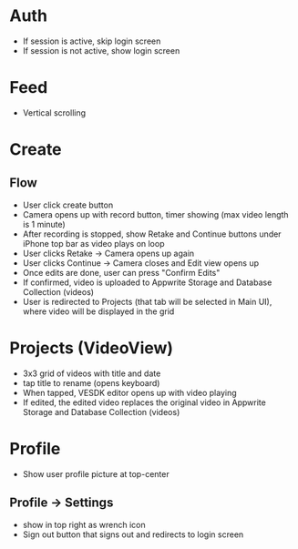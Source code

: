 # Auth
- If session is active, skip login screen
- If session is not active, show login screen

# Feed
- Vertical scrolling

# Create
## Flow
- User click create button
- Camera opens up with record button, timer showing (max video length is 1 minute)
- After recording is stopped, show Retake and Continue buttons under iPhone top bar as video plays on loop
- User clicks Retake -> Camera opens up again
- User clicks Continue -> Camera closes and Edit view opens up
- Once edits are done, user can press "Confirm Edits"
- If confirmed, video is uploaded to Appwrite Storage and Database Collection (videos)
- User is redirected to Projects (that tab will be selected in Main UI), where video will be displayed in the grid

# Projects (VideoView)
- 3x3 grid of videos with title and date
- tap title to rename (opens keyboard)
- When tapped, VESDK editor opens up with video playing
- If edited, the edited video replaces the original video in Appwrite Storage and Database Collection (videos)

# Profile
- Show user profile picture at top-center

## Profile -> Settings
- show in top right as wrench icon
- Sign out button that signs out and redirects to login screen
